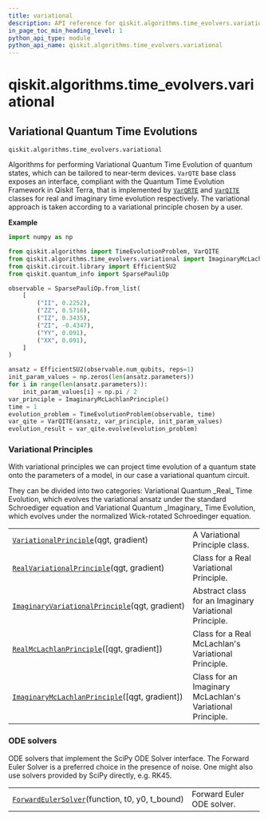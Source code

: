 ```yaml
---
title: variational
description: API reference for qiskit.algorithms.time_evolvers.variational
in_page_toc_min_heading_level: 1
python_api_type: module
python_api_name: qiskit.algorithms.time_evolvers.variational
---
```


<span id="qiskit-algorithms-time-evolvers-variational" />

# qiskit.algorithms.time\_evolvers.variational

## Variational Quantum Time Evolutions

<span id="module-qiskit.algorithms.time_evolvers.variational" />

`qiskit.algorithms.time_evolvers.variational`

Algorithms for performing Variational Quantum Time Evolution of quantum states, which can be tailored to near-term devices. `VarQTE` base class exposes an interface, compliant with the Quantum Time Evolution Framework in Qiskit Terra, that is implemented by [`VarQRTE`](qiskit.algorithms.VarQRTE "qiskit.algorithms.VarQRTE") and [`VarQITE`](qiskit.algorithms.VarQITE "qiskit.algorithms.VarQITE") classes for real and imaginary time evolution respectively. The variational approach is taken according to a variational principle chosen by a user.

**Example**

```python
import numpy as np

from qiskit.algorithms import TimeEvolutionProblem, VarQITE
from qiskit.algorithms.time_evolvers.variational import ImaginaryMcLachlanPrinciple
from qiskit.circuit.library import EfficientSU2
from qiskit.quantum_info import SparsePauliOp

observable = SparsePauliOp.from_list(
    [
        ("II", 0.2252),
        ("ZZ", 0.5716),
        ("IZ", 0.3435),
        ("ZI", -0.4347),
        ("YY", 0.091),
        ("XX", 0.091),
    ]
)

ansatz = EfficientSU2(observable.num_qubits, reps=1)
init_param_values = np.zeros(len(ansatz.parameters))
for i in range(len(ansatz.parameters)):
    init_param_values[i] = np.pi / 2
var_principle = ImaginaryMcLachlanPrinciple()
time = 1
evolution_problem = TimeEvolutionProblem(observable, time)
var_qite = VarQITE(ansatz, var_principle, init_param_values)
evolution_result = var_qite.evolve(evolution_problem)
```

### Variational Principles

With variational principles we can project time evolution of a quantum state onto the parameters of a model, in our case a variational quantum circuit.

They can be divided into two categories: Variational Quantum \_Real\_ Time Evolution, which evolves the variational ansatz under the standard Schroediger equation and Variational Quantum \_Imaginary\_ Time Evolution, which evolves under the normalized Wick-rotated Schroedinger equation.

|                                                                                                                                                                                                         |                                                           |
| ------------------------------------------------------------------------------------------------------------------------------------------------------------------------------------------------------- | --------------------------------------------------------- |
| [`VariationalPrinciple`](qiskit.algorithms.time_evolvers.variational.VariationalPrinciple "qiskit.algorithms.time_evolvers.variational.VariationalPrinciple")(qgt, gradient)                            | A Variational Principle class.                            |
| [`RealVariationalPrinciple`](qiskit.algorithms.time_evolvers.variational.RealVariationalPrinciple "qiskit.algorithms.time_evolvers.variational.RealVariationalPrinciple")(qgt, gradient)                | Class for a Real Variational Principle.                   |
| [`ImaginaryVariationalPrinciple`](qiskit.algorithms.time_evolvers.variational.ImaginaryVariationalPrinciple "qiskit.algorithms.time_evolvers.variational.ImaginaryVariationalPrinciple")(qgt, gradient) | Abstract class for an Imaginary Variational Principle.    |
| [`RealMcLachlanPrinciple`](qiskit.algorithms.time_evolvers.variational.RealMcLachlanPrinciple "qiskit.algorithms.time_evolvers.variational.RealMcLachlanPrinciple")(\[qgt, gradient])                   | Class for a Real McLachlan's Variational Principle.       |
| [`ImaginaryMcLachlanPrinciple`](qiskit.algorithms.time_evolvers.variational.ImaginaryMcLachlanPrinciple "qiskit.algorithms.time_evolvers.variational.ImaginaryMcLachlanPrinciple")(\[qgt, gradient])    | Class for an Imaginary McLachlan's Variational Principle. |

### ODE solvers

ODE solvers that implement the SciPy ODE Solver interface. The Forward Euler Solver is a preferred choice in the presence of noise. One might also use solvers provided by SciPy directly, e.g. RK45.

|                                                                                                                                                                                     |                           |
| ----------------------------------------------------------------------------------------------------------------------------------------------------------------------------------- | ------------------------- |
| [`ForwardEulerSolver`](qiskit.algorithms.time_evolvers.variational.ForwardEulerSolver "qiskit.algorithms.time_evolvers.variational.ForwardEulerSolver")(function, t0, y0, t\_bound) | Forward Euler ODE solver. |

